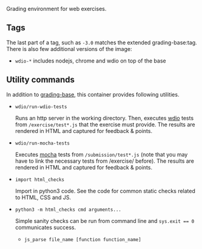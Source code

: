 Grading environment for web exercises.

Tags
----

The last part of a tag, such as `-3.0` matches the extended grading-base:tag.
There is also few additional versions of the image:

* `wdio-*` includes nodejs, chrome and wdio on top of the base


Utility commands
----------------

In addition to [grading-base](https://github.com/apluslms/grading-base),
this container provides following utilities.

* `wdio/run-wdio-tests`

  Runs an http server in the working directory. Then, executes [wdio](https://webdriver.io/)
  tests from `/exercise/test*.js` that the exercise must provide. The results are
  rendered in HTML and captured for feedback & points.

* `wdio/run-mocha-tests`

  Executes [mocha](https://mochajs.org) tests from `/submission/test*.js`
  (note that you may have to link the necessary tests from /exercise/ before).
  The results are rendered in HTML and captured for feedback & points.

* `import html_checks`

  Import in python3 code. See the code for common static checks related to HTML, CSS and JS.

* `python3 -m html_checks cmd arguments...`

  Simple sanity checks can be run from command line and `sys.exit == 0` communicates success.

  * `js_parse file_name [function function_name]`
